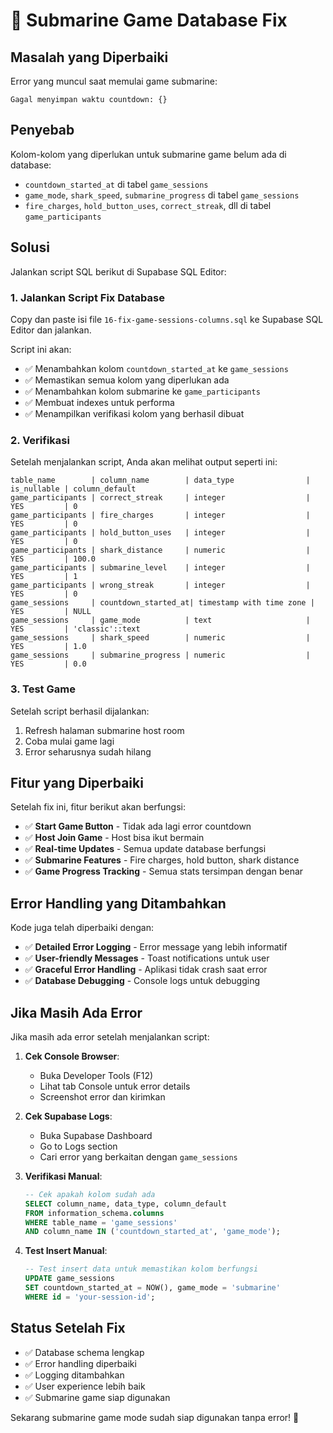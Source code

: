 # 🚢 Submarine Game Database Fix

## Masalah yang Diperbaiki

Error yang muncul saat memulai game submarine:
```
Gagal menyimpan waktu countdown: {}
```

## Penyebab

Kolom-kolom yang diperlukan untuk submarine game belum ada di database:
- `countdown_started_at` di tabel `game_sessions`
- `game_mode`, `shark_speed`, `submarine_progress` di tabel `game_sessions`
- `fire_charges`, `hold_button_uses`, `correct_streak`, dll di tabel `game_participants`

## Solusi

Jalankan script SQL berikut di Supabase SQL Editor:

### 1. Jalankan Script Fix Database

Copy dan paste isi file `16-fix-game-sessions-columns.sql` ke Supabase SQL Editor dan jalankan.

Script ini akan:
- ✅ Menambahkan kolom `countdown_started_at` ke `game_sessions`
- ✅ Memastikan semua kolom yang diperlukan ada
- ✅ Menambahkan kolom submarine ke `game_participants`
- ✅ Membuat indexes untuk performa
- ✅ Menampilkan verifikasi kolom yang berhasil dibuat

### 2. Verifikasi

Setelah menjalankan script, Anda akan melihat output seperti ini:
```
table_name        | column_name        | data_type                | is_nullable | column_default
game_participants | correct_streak     | integer                  | YES         | 0
game_participants | fire_charges       | integer                  | YES         | 0
game_participants | hold_button_uses   | integer                  | YES         | 0
game_participants | shark_distance     | numeric                  | YES         | 100.0
game_participants | submarine_level    | integer                  | YES         | 1
game_participants | wrong_streak       | integer                  | YES         | 0
game_sessions     | countdown_started_at| timestamp with time zone | YES         | NULL
game_sessions     | game_mode          | text                     | YES         | 'classic'::text
game_sessions     | shark_speed        | numeric                  | YES         | 1.0
game_sessions     | submarine_progress | numeric                  | YES         | 0.0
```

### 3. Test Game

Setelah script berhasil dijalankan:
1. Refresh halaman submarine host room
2. Coba mulai game lagi
3. Error seharusnya sudah hilang

## Fitur yang Diperbaiki

Setelah fix ini, fitur berikut akan berfungsi:
- ✅ **Start Game Button** - Tidak ada lagi error countdown
- ✅ **Host Join Game** - Host bisa ikut bermain
- ✅ **Real-time Updates** - Semua update database berfungsi
- ✅ **Submarine Features** - Fire charges, hold button, shark distance
- ✅ **Game Progress Tracking** - Semua stats tersimpan dengan benar

## Error Handling yang Ditambahkan

Kode juga telah diperbaiki dengan:
- ✅ **Detailed Error Logging** - Error message yang lebih informatif
- ✅ **User-friendly Messages** - Toast notifications untuk user
- ✅ **Graceful Error Handling** - Aplikasi tidak crash saat error
- ✅ **Database Debugging** - Console logs untuk debugging

## Jika Masih Ada Error

Jika masih ada error setelah menjalankan script:

1. **Cek Console Browser**:
   - Buka Developer Tools (F12)
   - Lihat tab Console untuk error details
   - Screenshot error dan kirimkan

2. **Cek Supabase Logs**:
   - Buka Supabase Dashboard
   - Go to Logs section
   - Cari error yang berkaitan dengan `game_sessions`

3. **Verifikasi Manual**:
   ```sql
   -- Cek apakah kolom sudah ada
   SELECT column_name, data_type, column_default 
   FROM information_schema.columns 
   WHERE table_name = 'game_sessions' 
   AND column_name IN ('countdown_started_at', 'game_mode');
   ```

4. **Test Insert Manual**:
   ```sql
   -- Test insert data untuk memastikan kolom berfungsi
   UPDATE game_sessions 
   SET countdown_started_at = NOW(), game_mode = 'submarine' 
   WHERE id = 'your-session-id';
   ```

## Status Setelah Fix

- ✅ Database schema lengkap
- ✅ Error handling diperbaiki  
- ✅ Logging ditambahkan
- ✅ User experience lebih baik
- ✅ Submarine game siap digunakan

Sekarang submarine game mode sudah siap digunakan tanpa error! 🎉